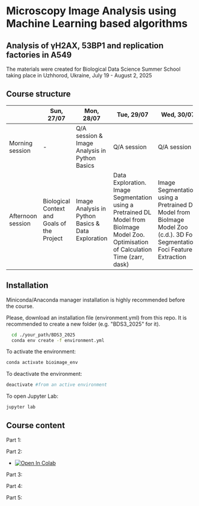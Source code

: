 
# Microscopy Image Analysis using Machine Learning based algorithms

## Analysis of γH2AX, 53BP1 and replication factories in A549 

The materials were created for Biological Data Science Summer School taking place in Uzhhorod, Ukraine, July 19 - August 2, 2025 



## Course structure

|       | Sun, 27/07      | Mon, 28/07      | Tue, 29/07      | Wed, 30/07      | Thu, 31/07      | Fri, 01/08      |
|---------------|---------------|---------------|---------------|---------------|---------------|---------------|
| Morning session | - | Q/A session & Image Analysis in Python Basics | Q/A session | Q/A session | Q/A session | Poster preparation |
| Afternoon session | Biological Context and Goals of the Project | Image Analysis in Python Basics & Data Exploration | Data Exploration. Image Segmentation using a Pretrained DL Model from BioImage Model Zoo. Optimisation of Calculation Time (zarr, dask) | Image Segmentation using a Pretrained DL Model from BioImage Model Zoo (c.d.). 3D Foci Segmentation. Foci Features Extraction | Statistical Analysis & Analysis using ML Clustering & Visualisation | Conference |

## Installation

Miniconda/Anaconda manager installation is highly recommended before the course. 

Please, download an installation file (environment.yml) from this repo. 
It is recommended to create a new folder (e.g. "BDS3_2025" for it). 

```bash
  cd ./your_path/BDS3_2025
  conda env create -f environment.yml
```

To activate the environment: 

```bash
conda activate bioimage_env 
```

To deactivate the environment: 

```bash
deactivate #from an active environment  
```

To open Jupyter Lab: 

```bash
jupyter lab
```

## Course content 

Part 1: 

Part 2: 

- [![Open In Colab](https://colab.research.google.com/assets/colab-badge.svg)](https://github.com/darieyr/BDS3_2025_ML_in_bioimage_analysis/blob/main/notebooks/ua/2_BioImage_Model_Zoo_ua.ipynb)

Part 3:

Part 4: 

Part 5: 
